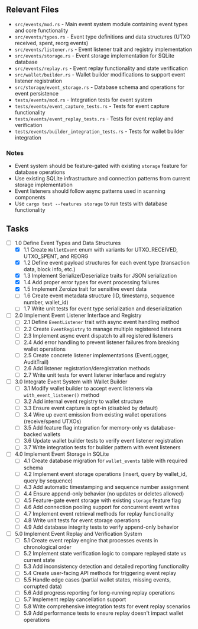 ## Relevant Files

- `src/events/mod.rs` - Main event system module containing event types and core functionality
- `src/events/types.rs` - Event type definitions and data structures (UTXO received, spent, reorg events)
- `src/events/listener.rs` - Event listener trait and registry implementation
- `src/events/storage.rs` - Event storage implementation for SQLite database
- `src/events/replay.rs` - Event replay functionality and state verification
- `src/wallet/builder.rs` - Wallet builder modifications to support event listener registration
- `src/storage/event_storage.rs` - Database schema and operations for event persistence
- `tests/events/mod.rs` - Integration tests for event system
- `tests/events/event_capture_tests.rs` - Tests for event capture functionality
- `tests/events/event_replay_tests.rs` - Tests for event replay and verification
- `tests/events/builder_integration_tests.rs` - Tests for wallet builder integration

### Notes

- Event system should be feature-gated with existing `storage` feature for database operations
- Use existing SQLite infrastructure and connection patterns from current storage implementation
- Event listeners should follow async patterns used in scanning components
- Use `cargo test --features storage` to run tests with database functionality

## Tasks

- [ ] 1.0 Define Event Types and Data Structures
  - [x] 1.1 Create `WalletEvent` enum with variants for UTXO_RECEIVED, UTXO_SPENT, and REORG
  - [x] 1.2 Define event payload structures for each event type (transaction data, block info, etc.)
  - [x] 1.3 Implement Serialize/Deserialize traits for JSON serialization
  - [x] 1.4 Add proper error types for event processing failures
  - [x] 1.5 Implement Zeroize trait for sensitive event data
  - [ ] 1.6 Create event metadata structure (ID, timestamp, sequence number, wallet_id)
  - [ ] 1.7 Write unit tests for event type serialization and deserialization

- [ ] 2.0 Implement Event Listener Interface and Registry
  - [ ] 2.1 Define `EventListener` trait with async event handling method
  - [ ] 2.2 Create `EventRegistry` to manage multiple registered listeners
  - [ ] 2.3 Implement async event dispatch to all registered listeners
  - [ ] 2.4 Add error handling to prevent listener failures from breaking wallet operations
  - [ ] 2.5 Create concrete listener implementations (EventLogger, AuditTrail)
  - [ ] 2.6 Add listener registration/deregistration methods
  - [ ] 2.7 Write unit tests for event listener interface and registry

- [ ] 3.0 Integrate Event System with Wallet Builder
  - [ ] 3.1 Modify wallet builder to accept event listeners via `with_event_listener()` method
  - [ ] 3.2 Add internal event registry to wallet structure
  - [ ] 3.3 Ensure event capture is opt-in (disabled by default)
  - [ ] 3.4 Wire up event emission from existing wallet operations (receive/spend UTXOs)
  - [ ] 3.5 Add feature flag integration for memory-only vs database-backed wallets
  - [ ] 3.6 Update wallet builder tests to verify event listener registration
  - [ ] 3.7 Write integration tests for builder pattern with event listeners

- [ ] 4.0 Implement Event Storage in SQLite
  - [ ] 4.1 Create database migration for `wallet_events` table with required schema
  - [ ] 4.2 Implement event storage operations (insert, query by wallet_id, query by sequence)
  - [ ] 4.3 Add automatic timestamping and sequence number assignment
  - [ ] 4.4 Ensure append-only behavior (no updates or deletes allowed)
  - [ ] 4.5 Feature-gate event storage with existing `storage` feature flag
  - [ ] 4.6 Add connection pooling support for concurrent event writes
  - [ ] 4.7 Implement event retrieval methods for replay functionality
  - [ ] 4.8 Write unit tests for event storage operations
  - [ ] 4.9 Add database integrity tests to verify append-only behavior

- [ ] 5.0 Implement Event Replay and Verification System
  - [ ] 5.1 Create event replay engine that processes events in chronological order
  - [ ] 5.2 Implement state verification logic to compare replayed state vs current state
  - [ ] 5.3 Add inconsistency detection and detailed reporting functionality
  - [ ] 5.4 Create user-facing API methods for triggering event replay
  - [ ] 5.5 Handle edge cases (partial wallet states, missing events, corrupted data)
  - [ ] 5.6 Add progress reporting for long-running replay operations
  - [ ] 5.7 Implement replay cancellation support
  - [ ] 5.8 Write comprehensive integration tests for event replay scenarios
  - [ ] 5.9 Add performance tests to ensure replay doesn't impact wallet operations
